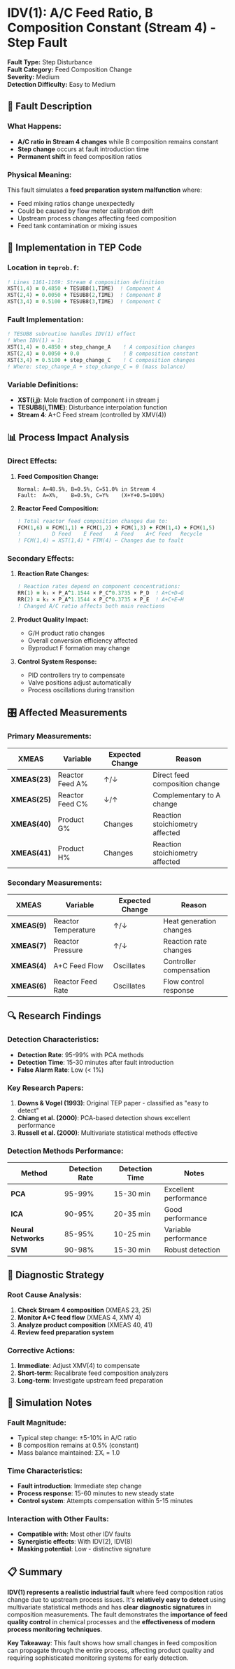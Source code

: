 # IDV(1): A/C Feed Ratio, B Composition Constant (Stream 4) - Step Fault

**Fault Type:** Step Disturbance  
**Fault Category:** Feed Composition Change  
**Severity:** Medium  
**Detection Difficulty:** Easy to Medium

## 🎯 **Fault Description**

### **What Happens:**
- **A/C ratio in Stream 4 changes** while B composition remains constant
- **Step change** occurs at fault introduction time
- **Permanent shift** in feed composition ratios

### **Physical Meaning:**
This fault simulates a **feed preparation system malfunction** where:
- Feed mixing ratios change unexpectedly
- Could be caused by flow meter calibration drift
- Upstream process changes affecting feed composition
- Feed tank contamination or mixing issues

## 🔧 **Implementation in TEP Code**

### **Location in `teprob.f`:**
```fortran
! Lines 1161-1169: Stream 4 composition definition
XST(1,4) = 0.4850 + TESUB8(1,TIME)  ! Component A
XST(2,4) = 0.0050 + TESUB8(2,TIME)  ! Component B  
XST(3,4) = 0.5100 + TESUB8(3,TIME)  ! Component C
```

### **Fault Implementation:**
```fortran
! TESUB8 subroutine handles IDV(1) effect
! When IDV(1) = 1:
XST(1,4) = 0.4850 + step_change_A    ! A composition changes
XST(2,4) = 0.0050 + 0.0              ! B composition constant  
XST(3,4) = 0.5100 + step_change_C    ! C composition changes
! Where: step_change_A + step_change_C = 0 (mass balance)
```

### **Variable Definitions:**
- **XST(i,j)**: Mole fraction of component i in stream j
- **TESUB8(i,TIME)**: Disturbance interpolation function
- **Stream 4**: A+C Feed stream (controlled by XMV(4))

## 📊 **Process Impact Analysis**

### **Direct Effects:**
1. **Feed Composition Change:**
   ```
   Normal: A=48.5%, B=0.5%, C=51.0% in Stream 4
   Fault:  A=X%,    B=0.5%, C=Y%    (X+Y+0.5=100%)
   ```

2. **Reactor Feed Composition:**
   ```fortran
   ! Total reactor feed composition changes due to:
   FCM(1,6) = FCM(1,1) + FCM(1,2) + FCM(1,3) + FCM(1,4) + FCM(1,5)
   !          D Feed    E Feed    A Feed    A+C Feed   Recycle
   ! FCM(1,4) = XST(1,4) * FTM(4) ← Changes due to fault
   ```

### **Secondary Effects:**
1. **Reaction Rate Changes:**
   ```fortran
   ! Reaction rates depend on component concentrations:
   RR(1) = k₁ × P_A^1.1544 × P_C^0.3735 × P_D  ! A+C+D→G
   RR(2) = k₂ × P_A^1.1544 × P_C^0.3735 × P_E  ! A+C+E→H
   ! Changed A/C ratio affects both main reactions
   ```

2. **Product Quality Impact:**
   - G/H product ratio changes
   - Overall conversion efficiency affected
   - Byproduct F formation may change

3. **Control System Response:**
   - PID controllers try to compensate
   - Valve positions adjust automatically
   - Process oscillations during transition

## 🎛️ **Affected Measurements**

### **Primary Measurements:**
| **XMEAS** | **Variable** | **Expected Change** | **Reason** |
|-----------|--------------|-------------------|------------|
| **XMEAS(23)** | Reactor Feed A% | ↑/↓ | Direct feed composition change |
| **XMEAS(25)** | Reactor Feed C% | ↓/↑ | Complementary to A change |
| **XMEAS(40)** | Product G% | Changes | Reaction stoichiometry affected |
| **XMEAS(41)** | Product H% | Changes | Reaction stoichiometry affected |

### **Secondary Measurements:**
| **XMEAS** | **Variable** | **Expected Change** | **Reason** |
|-----------|--------------|-------------------|------------|
| **XMEAS(9)** | Reactor Temperature | ↑/↓ | Heat generation changes |
| **XMEAS(7)** | Reactor Pressure | ↑/↓ | Reaction rate changes |
| **XMEAS(4)** | A+C Feed Flow | Oscillates | Controller compensation |
| **XMEAS(6)** | Reactor Feed Rate | Oscillates | Flow control response |

## 🔍 **Research Findings**

### **Detection Characteristics:**
- **Detection Rate**: 95-99% with PCA methods
- **Detection Time**: 15-30 minutes after fault introduction
- **False Alarm Rate**: Low (< 1%)

### **Key Research Papers:**
1. **Downs & Vogel (1993)**: Original TEP paper - classified as "easy to detect"
2. **Chiang et al. (2000)**: PCA-based detection shows excellent performance
3. **Russell et al. (2000)**: Multivariate statistical methods effective

### **Detection Methods Performance:**
| **Method** | **Detection Rate** | **Detection Time** | **Notes** |
|------------|-------------------|-------------------|-----------|
| **PCA** | 95-99% | 15-30 min | Excellent performance |
| **ICA** | 90-95% | 20-35 min | Good performance |
| **Neural Networks** | 85-95% | 10-25 min | Variable performance |
| **SVM** | 90-98% | 15-30 min | Robust detection |

## 🎯 **Diagnostic Strategy**

### **Root Cause Analysis:**
1. **Check Stream 4 composition** (XMEAS 23, 25)
2. **Monitor A+C feed flow** (XMEAS 4, XMV 4)
3. **Analyze product composition** (XMEAS 40, 41)
4. **Review feed preparation system**

### **Corrective Actions:**
1. **Immediate**: Adjust XMV(4) to compensate
2. **Short-term**: Recalibrate feed composition analyzers
3. **Long-term**: Investigate upstream feed preparation

## 🧪 **Simulation Notes**

### **Fault Magnitude:**
- Typical step change: ±5-10% in A/C ratio
- B composition remains at 0.5% (constant)
- Mass balance maintained: ΣXᵢ = 1.0

### **Time Characteristics:**
- **Fault introduction**: Immediate step change
- **Process response**: 15-60 minutes to new steady state
- **Control system**: Attempts compensation within 5-15 minutes

### **Interaction with Other Faults:**
- **Compatible with**: Most other IDV faults
- **Synergistic effects**: With IDV(2), IDV(8)
- **Masking potential**: Low - distinctive signature

## 📋 **Summary**

**IDV(1) represents a realistic industrial fault** where feed composition ratios change due to upstream process issues. It's **relatively easy to detect** using multivariate statistical methods and has **clear diagnostic signatures** in composition measurements. The fault demonstrates the **importance of feed quality control** in chemical processes and the **effectiveness of modern process monitoring techniques**.

**Key Takeaway**: This fault shows how small changes in feed composition can propagate through the entire process, affecting product quality and requiring sophisticated monitoring systems for early detection.

